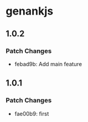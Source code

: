 # genankjs

## 1.0.2

### Patch Changes

- febad9b: Add main feature

## 1.0.1

### Patch Changes

- fae00b9: first
